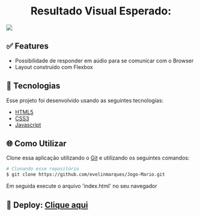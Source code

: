 <h1 align="center"> 
  Resultado Visual Esperado: 
</h1>

<img src="https://user-images.githubusercontent.com/56482367/120332495-2e88df80-c2c5-11eb-92c9-fb01407bc437.png" />

## :white_check_mark: Features

* Possibilidade de responder em aúdio para se comunicar com o Browser
* Layout construído com Flexbox

## :wrench: Tecnologias

Esse projeto foi desenvolvido usando as seguintes tecnologias:

-  [HTML5](https://developer.mozilla.org/pt-BR/docs/Web/HTML/HTML5)
-  [CSS3](https://developer.mozilla.org/pt-BR/docs/Archive/CSS3)
-  [Javascript](https://developer.mozilla.org/pt-BR/docs/Aprender/JavaScript)

## :globe_with_meridians: Como Utilizar

Clone essa aplicação utilizando o [Git](https://git-scm.com) e utilizando os seguintes comandos:

```bash
# Clonando esse repositório
$ git clone https://github.com/evelinmarques/Jogo-Mario.git
```
Em seguida execute o arquivo 'index.html' no seu navegador

## 🚀 Deploy: <a href="https://jogo-mario.evelinmarques.vercel.app/">Clique aqui</a> 
